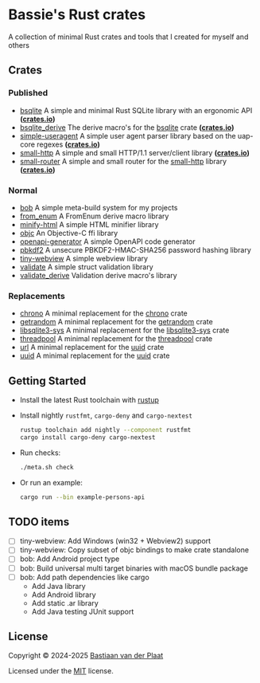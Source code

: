 # Bassie's Rust crates

A collection of minimal Rust crates and tools that I created for myself and others

## Crates

### Published

-   [bsqlite](lib/bsqlite) A simple and minimal Rust SQLite library with an ergonomic API **([crates.io](https://crates.io/crates/bsqlite))**
-   [bsqlite_derive](lib/bsqlite_derive) The derive macro's for the [bsqlite](lib/bsqlite) crate **([crates.io](https://crates.io/crates/bsqlite_derive))**
-   [simple-useragent](lib/simple-useragent) A simple user agent parser library based on the uap-core regexes **([crates.io](https://crates.io/crates/simple-useragent))**
-   [small-http](lib/small-http) A simple and small HTTP/1.1 server/client library **([crates.io](https://crates.io/crates/small-http))**
-   [small-router](lib/small-router) A simple and small router for the [small-http](lib/small-http) library **([crates.io](https://crates.io/crates/small-router))**

### Normal

-   [bob](bin/bob) A simple meta-build system for my projects
-   [from_enum](lib/from_enum) A FromEnum derive macro library
-   [minify-html](lib/minify-html) A simple HTML minifier library
-   [objc](lib/objc) An Objective-C ffi library
-   [openapi-generator](lib/openapi-generator) A simple OpenAPI code generator
-   [pbkdf2](lib/pbkdf2) A unsecure PBKDF2-HMAC-SHA256 password hashing library
-   [tiny-webview](lib/tiny-webview) A simple webview library
-   [validate](lib/validate) A simple struct validation library
-   [validate_derive](lib/validate_derive) Validation derive macro's library

### Replacements

-   [chrono](lib/chrono) A minimal replacement for the [chrono](https://crates.io/crates/chrono) crate
-   [getrandom](lib/getrandom) A minimal replacement for the [getrandom](https://crates.io/crates/getrandom) crate
-   [libsqlite3-sys](lib/libsqlite3-sys) A minimal replacement for the [libsqlite3-sys](https://crates.io/crates/libsqlite3-sys) crate
-   [threadpool](lib/threadpool) A minimal replacement for the [threadpool](https://crates.io/crates/threadpool) crate
-   [url](lib/url) A minimal replacement for the [uuid](https://crates.io/crates/url) crate
-   [uuid](lib/uuid) A minimal replacement for the [uuid](https://crates.io/crates/uuid) crate

## Getting Started

-   Install the latest Rust toolchain with [rustup](https://rustup.rs/)
-   Install nightly `rustfmt`, `cargo-deny` and `cargo-nextest`

    ```sh
    rustup toolchain add nightly --component rustfmt
    cargo install cargo-deny cargo-nextest
    ```

-   Run checks:

    ```sh
    ./meta.sh check
    ```

-   Or run an example:

    ```sh
    cargo run --bin example-persons-api
    ```

## TODO items

-   [ ] tiny-webview: Add Windows (win32 + Webview2) support
-   [ ] tiny-webview: Copy subset of objc bindings to make crate standalone
-   [ ] bob: Add Android project type
-   [ ] bob: Build universal multi target binaries with macOS bundle package
-   [ ] bob: Add path dependencies like cargo
    -   Add Java library
    -   Add Android library
    -   Add static .ar library
    -   Add Java testing JUnit support

## License

Copyright © 2024-2025 [Bastiaan van der Plaat](https://github.com/bplaat)

Licensed under the [MIT](LICENSE) license.
